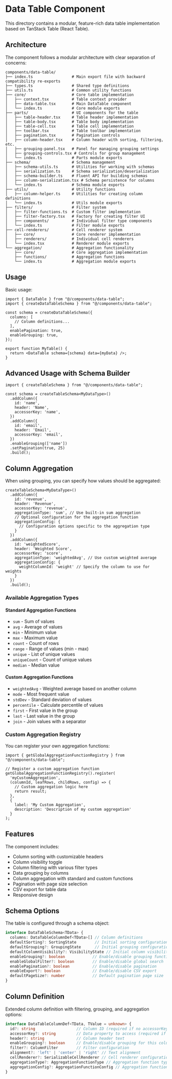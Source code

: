 # Data Table Component

This directory contains a modular, feature-rich data table implementation based on TanStack Table (React Table).

## Architecture

The component follows a modular architecture with clear separation of concerns:

```
components/data-table/
├── index.ts                 # Main export file with backward compatibility re-exports
├── types.ts                 # Shared type definitions
├── utils.ts                 # Common utility functions
├── core/                    # Core table implementation
│   ├── context.tsx          # Table context provider
│   ├── data-table.tsx       # Main DataTable component
│   └── index.ts             # Core module exports
├── parts/                   # UI components for the table
│   ├── table-header.tsx     # Table header implementation
│   ├── table-body.tsx       # Table body implementation
│   ├── table-cell.tsx       # Table cell implementation 
│   ├── toolbar.tsx          # Table toolbar implementation
│   ├── pagination.tsx       # Pagination controls
│   ├── column-header.tsx    # Column header with sorting, filtering, etc.
│   ├── grouping-panel.tsx   # Panel for managing grouping settings
│   ├── grouping-controls.tsx # Controls for group management
│   └── index.ts             # Parts module exports
├── schema/                  # Schema management
│   ├── schema-utils.ts      # Utilities for working with schemas
│   ├── serialization.ts     # Schema serialization/deserialization
│   ├── schema-builder.ts    # Fluent API for building schemas
│   ├── column-serialization.tsx # Schema persistence for columns
│   └── index.ts             # Schema module exports
├── utils/                   # Utility functions
│   ├── column-helper.ts     # Utilities for creating column definitions
│   └── index.ts             # Utils module exports
├── filters/                 # Filter system
│   ├── filter-functions.ts  # Custom filter implementation
│   ├── filter-factory.tsx   # Factory for creating filter UI
│   ├── components/          # Individual filter type components
│   └── index.ts             # Filter module exports
├── cell-renderers/          # Cell renderer system
│   ├── core/                # Core renderer implementation
│   ├── renderers/           # Individual cell renderers
│   └── index.tsx            # Renderer module exports
└── aggregation/             # Aggregation functionality
    ├── core/                # Core aggregation implementation
    ├── functions/           # Aggregation functions
    └── index.ts             # Aggregation module exports
```

## Usage

Basic usage:

```tsx
import { DataTable } from "@/components/data-table";
import { createDataTableSchema } from "@/components/data-table";

const schema = createDataTableSchema({
  columns: [
    // Column definitions...
  ],
  enablePagination: true,
  enableGrouping: true,
});

export function MyTable() {
  return <DataTable schema={schema} data={myData} />;
}
```

## Advanced Usage with Schema Builder

```tsx
import { createTableSchema } from "@/components/data-table";

const schema = createTableSchema<MyDataType>()
  .addColumn({
    id: 'name',
    header: 'Name',
    accessorKey: 'name',
  })
  .addColumn({
    id: 'email',
    header: 'Email',
    accessorKey: 'email',
  })
  .enableGrouping(['name'])
  .setPagination(true, 25)
  .build();
```

## Column Aggregation

When using grouping, you can specify how values should be aggregated:

```tsx
createTableSchema<MyDataType>()
  .addColumn({
    id: 'revenue',
    header: 'Revenue',
    accessorKey: 'revenue',
    aggregationType: 'sum', // Use built-in sum aggregation
    // Optional configuration for the aggregation function
    aggregationConfig: { 
      // Configuration options specific to the aggregation type
    }
  })
  .addColumn({
    id: 'weightedScore',
    header: 'Weighted Score',
    accessorKey: 'score',
    aggregationType: 'weightedAvg', // Use custom weighted average
    aggregationConfig: {
      weightColumnId: 'weight' // Specify the column to use for weights
    }
  })
  .build();
```

### Available Aggregation Types

#### Standard Aggregation Functions
- `sum` - Sum of values
- `avg` - Average of values
- `min` - Minimum value
- `max` - Maximum value
- `count` - Count of rows
- `range` - Range of values (min - max)
- `unique` - List of unique values
- `uniqueCount` - Count of unique values
- `median` - Median value

#### Custom Aggregation Functions
- `weightedAvg` - Weighted average based on another column
- `mode` - Most frequent value
- `stdDev` - Standard deviation of values
- `percentile` - Calculate percentile of values
- `first` - First value in the group
- `last` - Last value in the group
- `join` - Join values with a separator

### Custom Aggregation Registry

You can register your own aggregation functions:

```tsx
import { getGlobalAggregationFunctionRegistry } from "@/components/data-table";

// Register a custom aggregation function
getGlobalAggregationFunctionRegistry().register(
  'myCustomAggregation',
  (columnId, leafRows, childRows, config) => {
    // Custom aggregation logic here
    return result;
  },
  { 
    label: 'My Custom Aggregation',
    description: 'Description of my custom aggregation'
  }
);
```

## Features

The component includes:

- Column sorting with customizable headers
- Column visibility toggle
- Column filtering with various filter types
- Data grouping by columns
- Column aggregation with standard and custom functions
- Pagination with page size selection
- CSV export for table data
- Responsive design

## Schema Options

The table is configured through a schema object:

```typescript
interface DataTableSchema<TData> {
  columns: DataTableColumnDef<TData>[] // Column definitions
  defaultSorting?: SortingState        // Initial sorting configuration
  defaultGrouping?: GroupingState      // Initial grouping configuration
  defaultColumnVisibility?: VisibilityState // Initial column visibility
  enableGrouping?: boolean            // Enable/disable grouping functionality
  enableGlobalFilter?: boolean        // Enable/disable global search
  enablePagination?: boolean          // Enable/disable pagination
  enableExport?: boolean              // Enable/disable CSV export
  defaultPageSize?: number            // Default pagination page size
}
```

## Column Definition

Extended column definition with filtering, grouping, and aggregation options:

```typescript
interface DataTableColumnDef<TData, TValue = unknown> {
  id?: string                  // Column ID (required if no accessorKey)
  accessorKey?: string         // Data property to access (required if no id)
  header?: string              // Column header text
  enableGrouping?: boolean     // Enable/disable grouping for this column
  filter?: ColumnFilter        // Filter configuration
  alignment?: 'left' | 'center' | 'right' // Text alignment
  cellRenderer?: SerializableCellRenderer // Cell renderer configuration
  aggregationType?: AggregationFunctionType // Aggregation function type
  aggregationConfig?: AggregationFunctionConfig // Aggregation function config
}
``` 
